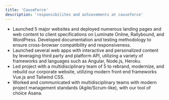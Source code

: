 ```yaml
---
title: 'CauseForce'
description: 'responsibilites and achievements at causeforce'
---
```


- Launched 5 major websites and deployed numerous landing pages and web content to client specifications on Luminate Online, Rallybound, and WordPress. Developed documentation and testing methodology to ensure cross-browser compatibility and responsiveness.
- Launched several web apps with interactive and personalized content by leveraging third party and platform API, utilizing a variety of frameworks and languages such as Angular, Node.js, Heroku.
- Led project with a multidisciplinary team of 5 to rebrand, modernize, and rebuild our corporate website, utilizing modern front end frameworks Vue.js and Tailwind CSS.
- Worked and communicated with multidisciplinary teams with modern project management standards (Agile/Scrum-like), with our tool of choice Asana.